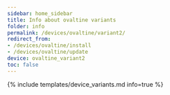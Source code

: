 ```yaml
---
sidebar: home_sidebar
title: Info about ovaltine variants
folder: info
permalink: /devices/ovaltine/variant2/
redirect_from:
- /devices/ovaltine/install
- /devices/ovaltine/update
device: ovaltine_variant2
toc: false
---
```

{% include templates/device_variants.md info=true %}
